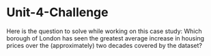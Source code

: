 # Unit-4-Challenge
Here is the question to solve while working on this case study: Which borough of London has seen the greatest average increase in housing prices over the (approximately) two decades covered by the dataset? 
